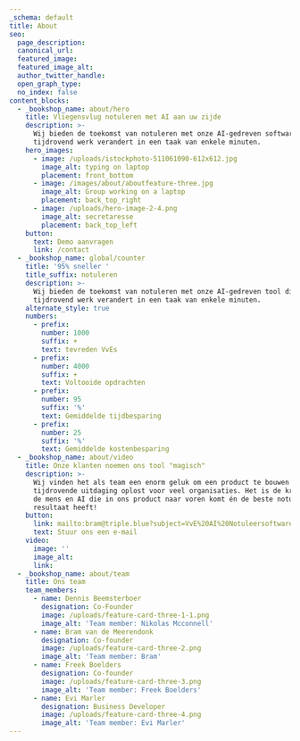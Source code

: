 ```yaml
---
_schema: default
title: About
seo:
  page_description:
  canonical_url:
  featured_image:
  featured_image_alt:
  author_twitter_handle:
  open_graph_type:
  no_index: false
content_blocks:
  - _bookshop_name: about/hero
    title: Vliegensvlug notuleren met AI aan uw zijde
    description: >-
      Wij bieden de toekomst van notuleren met onze AI-gedreven software die
      tijdrovend werk verandert in een taak van enkele minuten.
    hero_images:
      - image: /uploads/istockphoto-511061090-612x612.jpg
        image_alt: typing on laptop
        placement: front_bottom
      - image: /images/about/aboutfeature-three.jpg
        image_alt: Group working on a laptop
        placement: back_top_right
      - image: /uploads/hero-image-2-4.png
        image_alt: secretaresse
        placement: back_top_left
    button:
      text: Demo aanvragen
      link: /contact
  - _bookshop_name: global/counter
    title: '95% sneller '
    title_suffix: notuleren
    description: >-
      Wij bieden de toekomst van notuleren met onze AI-gedreven tool die
      tijdrovend werk verandert in een taak van enkele minuten.
    alternate_style: true
    numbers:
      - prefix:
        number: 1000
        suffix: +
        text: tevreden VvEs
      - prefix:
        number: 4000
        suffix: +
        text: Voltooide opdrachten
      - prefix:
        number: 95
        suffix: '%'
        text: Gemiddelde tijdbesparing
      - prefix:
        number: 25
        suffix: '%'
        text: Gemiddelde kostenbesparing
  - _bookshop_name: about/video
    title: Onze klanten noemen ons tool "magisch"
    description: >-
      Wij vinden het als team een enorm geluk om een product te bouwen dat een
      tijdrovende uitdaging oplost voor veel organisaties. Het is de kracht van
      de mens en AI die in ons product naar voren komt én de beste notulen als
      resultaat heeft!
    button:
      link: mailto:bram@triple.blue?subject=VvE%20AI%20Notuleersoftware
      text: Stuur ons een e-mail
    video:
      image: ''
      image_alt:
      link:
  - _bookshop_name: about/team
    title: Ons team
    team_members:
      - name: Dennis Beemsterboer
        designation: Co-Founder
        image: /uploads/feature-card-three-1-1.png
        image_alt: 'Team member: Nikolas Mcconnell'
      - name: Bram van de Meerendonk
        designation: Co-founder
        image: /uploads/feature-card-three-2.png
        image_alt: 'Team member: Bram'
      - name: Freek Boelders
        designation: Co-founder
        image: /uploads/feature-card-three-3.png
        image_alt: 'Team member: Freek Boelders'
      - name: Evi Marler
        designation: Business Developer
        image: /uploads/feature-card-three-4.png
        image_alt: 'Team member: Evi Marler'
---
```

